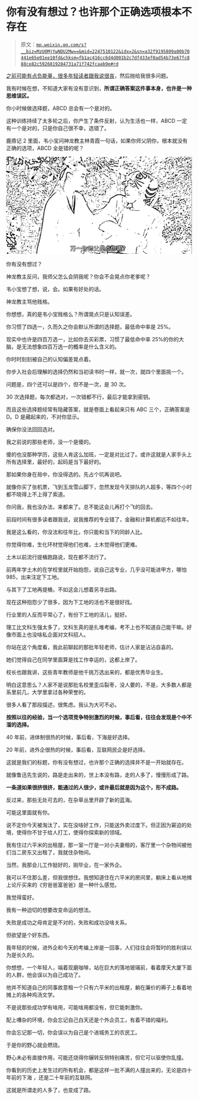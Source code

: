 # 你有没有想过？也许那个正确选项根本不存在

> 原文：[`mp.weixin.qq.com/s?__biz=MzU0MjYwNDU2Mw==&mid=2247510122&idx=2&sn=a32f9195809a00b70441e65e01ee10fd&chksm=fb1ac416cc6d4d001b2c7df433ef0ad54b73e67fc888ce82c5926819284731a71f742fcaab9e#rd`](http://mp.weixin.qq.com/s?__biz=MzU0MjYwNDU2Mw==&mid=2247510122&idx=2&sn=a32f9195809a00b70441e65e01ee10fd&chksm=fb1ac416cc6d4d001b2c7df433ef0ad54b73e67fc888ce82c5926819284731a71f742fcaab9e#rd)

[之前可能有点负能量，很多年轻读者跟我说很丧](http://mp.weixin.qq.com/s?__biz=MzU3NDc5Nzc0NQ==&mid=2247523041&idx=2&sn=9d7fd31a700b4a11591dc0bf545088b5&chksm=fd2e383fca59b129dcd3d62ddb961f79ae02e3ba1a89ea6452507e286f2578afda95ece593c4&scene=21#wechat_redirect)，然后抛给我很多问题。

我有时候在想，不知道大家有没有意识到，**所谓正确答案这件事本身，也许是一种思维误区。**

你小时候做选择题，ABCD 总会有一个是对的。

这种训练持续了太多轮之后，你产生了条件反射，认为生活也一样，ABCD 一定有一个是对的，只是你自己很不幸，选错了。

鹿鼎记 2 里面，韦小宝问神龙教主林青霞一句话，如果你师父阴你，根本就没有正确的选项，ABCD 全是错的呢？

![](img/ee946ac71e7b2298bc600447b2d001f8.png)

你有没有想过？

神龙教主反问，我师父怎么会阴我呢？你会不会晃点你老爹呢？

韦小宝想了想，说，会。如果有好处的话。

神龙教主骂他贱格。

你想想，真的是韦小宝贱格么？所谓晃点只是认知误差。

你习惯了四选一，久而久之你会默认所谓的选择题，最低命中率是 25%。

现实中也许是四百万选一，比如你去买彩票，习惯了最低命中率 25%的你的大脑，是无法想象四百万选一的概率是什么含义的。

你时时刻刻被自己的认知偏差晃点着。 

你步入社会后理解的选择仍然和当初读书时一样，就一次，就四个里面挑一个。

问题是，四个还可以是四个，但不是一次，是 30 次。

30 次选择题，每次都选对，一次错都不行，最后才能拿到密钥。

而且这些选择题经常有隐藏答案，就是卷面上看起来只有 ABC 三个，正确答案是 D。D 是藏起来的，不对你显示。

确保你没法回回选对。

我之前说的那些老师，没一个是傻的。

傻的也没那种学历，这些人肯这么加班，一定是对比过了。或许这就是人家手头上所有选择里，最好的，起码是当下最好的。

那如果你身在局中，你没得选的。先占个坑再说吧。

就像你买了张机票，飞到玉龙雪山脚下，忽然发现今天排队的人超多，等四个小时都不晓得上不上得了索道。

你问我，我也没办法，来都来了。总不能这会儿再打个飞的回去。

前段时间有很多读者跟我说，说我推荐的专业错了，金融和计算机都远不如往年。

我是这么看的，你没法和往年比，你只能和当下的同龄人比。

你觉得你难，生化环材觉得他们也难，土木觉得他们更难。

土木以前流行提桶跑路说，现在都不流行了。

前两年学土木的在学校里就开始抱怨，说自己这专业，几乎没可能进甲方，哪怕 985，出来注定下工地。

与其下了工地再提桶，不如这会儿想着另寻出路。

现在这种抱怨少了很多，因为下工地的活也不是很好找。 

行业里的人反而平常心了，有份下工地的活儿，挺好。

理工比文科生强太多了，文科生真的是扎堆考编，考不上也不知道自己能干嘛。好像市面上也没啥私企面对文科招人。

你站在这个角度看，我此前聊起的那批年轻老师，估计人家是沾沾自喜的。

她们觉得自己在同学里面算是找工作幸运的，这都上岸了。

校长也跟我讲，这些青年教师是他千挑万选出来的，都是优秀毕业生。

明白这意思么？人家不是说那批名校里歪瓜裂枣，没人要的，不是，大多数人都是系里前几，大学里拿过各种荣誉的。

很多人看了那段描述，很焦虑。我认为大可不必。

**按照以往的经验，当一个选项竞争特别激烈的时候，事后看，**往往**会发现是个中不溜的选择。**

40 年前，进体制很热的时候，事后看，下海是好选择。 

20 年前，进外企很热的时候，事后看，互联网民企是好选择。 

这就是我们的标题，你有没有想过，也许那个正确的选择并不是一开始就存在。 

就像鲁迅先生说的，路是走出来的，世上本没有路，走的人多了，慢慢形成了路。

**一条道如果很挤很挤，能通过的人很少，或许最后就是因为这个，形不成路。**

反过来，那些无处可去的，在杂草丛里开辟了新的蓝海。

可能这里面就有你。

说不定你今天被淘汰了，实在没啥好工作，只能送外卖过度下。但正因为窘迫的处境，使得你不甘于给人打工，使得你探索新的领域。

我有住过六平米的出租屋，那一室一厅是一对小夫妻租的，客厅里一个杂物间被他们当二房东又出租了，我就住杂物间。

当然，我那会儿工作挺好的，刚毕业，在一家外企。

我可以不住那么差，但我很想住。我想知道住在六平米的房间里，躺床上看从地摊上论斤买来的《穷爸爸富爸爸》是一种什么感觉。

我觉得蛮好。

我有一种迫切的想要改变命运的想法。 

失败是成功之母肯定是不对的，失败和成功没啥关系。

但欲望是个好东西。

我年轻的时候，进外企和今天的考编上岸是一回事，人们往往会将暂时的胜利误以为是长久的。 

你想想，一个年轻人，端着现磨咖啡，站在巨大的落地玻璃前，看着摩天大厦下面的人群，他会误以为自己成功了。 

他并不知道自己的同事故意租一个只有六平米的出租屋，躺在廉价的褥子上看着地摊上的各种鸡汤文学。

不是说那些成功学有啥用，可能啥用都没有，但它能刺激你。

配上嘈杂的环境，你会忘记自己白天还是个外企员工，有着不错的福利。

你会忘记那一切，你会误以为自己是个进城务工的农民工。

于是你的野心就会燃烧。

野心未必有直接作用，可能还烧得你辗转反侧特别痛苦，但它可以驱使你乱撞。

你看到的历史上发生过的所有机会，都是这样一批不满的人撞出来的，无论是四十年前的下海 ，还是二十年前的互联网。

这就是所谓走的人多了，也变成了路。
